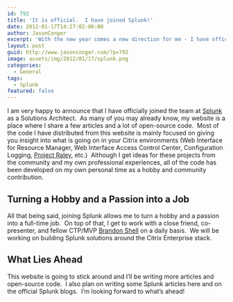 ```yaml
---
id: 792
title: 'It is official.  I have joined Splunk!'
date: 2012-01-17T14:27:02-06:00
author: JasonConger
excerpt: 'With the new year comes a new direction for me - I have officially joined Splunk as a Solutions Architect.'
layout: post
guid: http://www.jasonconger.com/?p=792
image: assets/img/2012/01/17/splunk.png
categories:
  - General
tags:
  - Splunk
featured: false
---
```

I am very happy to announce that I have officially joined the team at <a title="Splunk" href="http://www.splunk.com" target="_blank">Splunk </a>as a Solutions Architect.  As many of you may already know, my website is a place where I share a few articles and a lot of open-source code.  Most of the code I have distributed from this website is mainly focused on giving you insight into what is going on in your Citrix environments (Web Interface for Resource Manager, Web Interface Access Control Center, Configuration Logging, <a title="Project Raley" href="http://www.jasonconger.com/raley" target="_blank">Project Raley</a>, etc.)  Although I get ideas for these projects from the community and my own professional experiences, all of the code has been developed on my own personal time as a hobby and community contribution.
<h2>Turning a Hobby and a Passion into a Job</h2>
All that being said, joining Splunk allows me to turn a hobby and a passion into a full-time job.  On top of that, I get to work with a close friend, co-presenter, and fellow CTP/MVP <a title="Brandon Shell" href="http://bsonposh.com/" target="_blank">Brandon Shell</a> on a daily basis.  We will be working on building Splunk solutions around the Citrix Enterprise stack.
<h2>What Lies Ahead</h2>
This website is going to stick around and I’ll be writing more articles and open-source code.  I also plan on writing some Splunk articles here and on the official Splunk blogs.  I’m looking forward to what’s ahead!